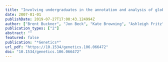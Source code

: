 ```yaml
---
title: "Involving undergraduates in the annotation and analysis of global gene expression studies: creation of a maize shoot apical meristem expression database"
date: 2007-01-01
publishDate: 2019-07-27T17:00:43.124994Z
author: ["Brent Buckner", "Jon Beck", "Kate Browning", "Ashleigh Fritz", "Lisa Grantham", "Eneda Hoxha", "Zhian Kamvar", "Ashley Lough", "Olga Nikolova", "Patrick S Schnable", "Michael J. Scanlon", "Diane Janick-Buckner"]
publication_types: ["2"]
abstract: ""
featured: false
publication: "*Genetics*"
url_pdf: "https://10.1534/genetics.106.066472"
doi: "10.1534/genetics.106.066472"
---
```


